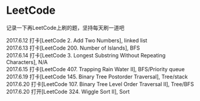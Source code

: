 # LeetCode
记录一下再LeetCode上刷的题，坚持每天刷一道吧

2017.6.12 打卡[LeetCode 2. Add Two Numbers], linked list<br>
2017.6.13 打卡[LeetCode 200. Number of Islands], BFS<br>
2017.6.14 打卡[LeetCode 3. Longest Substring Without Repeating Characters], N/A<br>
2017.6.15 打卡[LeetCode 407. Trapping Rain Water II], BFS/Priority queue<br>
2017.6.19 打卡[LeetCode 145. Binary Tree Postorder Traversal], Tree/stack<br>
2017.6.20 打卡[LeetCode 107. Binary Tree Level Order Traversal II], Tree/BFS<br>
2017.6.20 打开[LeetCode 324. Wiggle Sort II], Sort<br>
